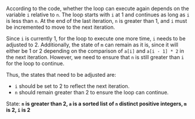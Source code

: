 According to the code, whether the loop can execute again depends on the variable `i` relative to `n`. The loop starts with `i` at 1 and continues as long as `i` is less than `n`. At the end of the last iteration, `n` is greater than 1, and `i` must be incremented to move to the next iteration.

Since `i` is currently 1, for the loop to execute one more time, `i` needs to be adjusted to 2. Additionally, the state of `m` can remain as it is, since it will either be 1 or 2 depending on the comparison of `a[i]` and `a[i - 1] * 2` in the next iteration. However, we need to ensure that `n` is still greater than `i` for the loop to continue.

Thus, the states that need to be adjusted are:
- `i` should be set to 2 to reflect the next iteration.
- `n` should remain greater than 2 to ensure the loop can continue.

State: **`n` is greater than 2, `a` is a sorted list of `n` distinct positive integers, `m` is 2, `i` is 2**